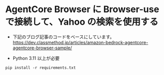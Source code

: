 # AgentCore Browser に Browser-use で接続して、Yahoo の検索を使用する

* 下記のブログ記事のコードをベースにしています。
https://dev.classmethod.jp/articles/amazon-bedrock-agentcore-agentcore-browser-sample/

* Python 3.11 以上が必要

```
pip install -r requirements.txt
```
